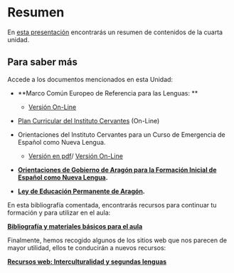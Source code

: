 
# Resumen

En [esta presentación](http://aularagon.catedu.es/materialesaularagon2013/fepa/zips/Modulo_5/resumen_unidad_4.pdf) encontrarás un resumen de contenidos de la cuarta unidad.


## Para saber más

Accede a los documentos mencionados en esta Unidad:

- **Marco Común Europeo de Referencia para las Lenguas: **
    - [Versión On-Line](http://cvc.cervantes.es/ensenanza/biblioteca_ele/marco/default.htm)

- [Plan Curricular del Instituto Cervantes](http://cvc.cervantes.es/ensenanza/biblioteca_ele/plan_curricular/default.htm) (On-Line)
- Orientaciones del Instituto Cervantes para un Curso de Emergencia de Español como Nueva Lengua.
    - [Versión en pdf](cvc_ecnl.pdf)/ [Versión On-Line](http://cvc.cervantes.es/ensenanza/biblioteca_ele/inmigracion/orientaciones/default.htm)

- **[Orientaciones de Gobierno de Aragón para la Formación Inicial de Español como Nueva Lengua](http://aularagon.catedu.es/materialesaularagon2013/fepa/zips/Modulo_5/pee0101.doc).**
- **[Ley de Educación Permanente de Aragón](http://aularagon.catedu.es/materialesaularagon2013/fepa/zips/Modulo_5/LEY_EDUCACION_PERMANENTE_ARAGON.pdf).**

En esta bibliografía comentada, encontrarás recursos para continuar tu formación y para utilizar en el aula:

[**Bibliografía y materiales básicos para el aula**](http://aularagon.catedu.es/materialesaularagon2013/fepa/zips/Modulo_5/bibliografia_materiales_aula.pdf)

Finalmente, hemos recogido algunos de los sitios web que nos parecen de mayor utilidad, ellos te conducirán a nuevos recursos:

[**Recursos web: Interculturalidad y segundas lenguas**](http://aularagon.catedu.es/materialesaularagon2013/fepa/zips/Modulo_5/recursos_web.pdf)
